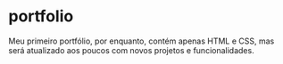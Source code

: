 # portfolio
Meu primeiro portfólio, por enquanto, contém apenas HTML e CSS, mas será atualizado aos poucos com novos projetos e funcionalidades.
